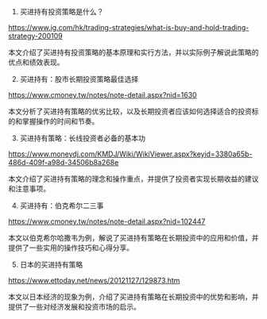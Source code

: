 

1. 买进持有投资策略是什么？

https://www.ig.com/hk/trading-strategies/what-is-buy-and-hold-trading-strategy-200109

本文介绍了买进持有投资策略的基本原理和实行方法，并以实际例子解说此策略的优点和绩效表现。

2. 买进持有：股市长期投资策略最佳选择

https://www.cmoney.tw/notes/note-detail.aspx?nid=1630

本文分析了买进持有策略的优劣比较，以及长期投资者应该如何选择适合的投资标的和掌握操作的时间和节奏。

3. 买进持有策略：长线投资者必备的基本功

https://www.moneydj.com/KMDJ/Wiki/WikiViewer.aspx?keyid=3380a65b-486d-409f-a98d-34506b8a268e

本文介绍了买进持有策略的理念和操作重点，并提供了投资者实现长期收益的建议和注意事项。

4. 买进持有：伯克希尔二三事

https://www.cmoney.tw/notes/note-detail.aspx?nid=102447

本文以伯克希尔哈撒韦为例，解说了买进持有策略在长期投资中的应用和价值，并提供了一些实用的操作技巧和心得分享。

5. 日本的买进持有策略

https://www.ettoday.net/news/20121127/129873.htm

本文以日本经济的现象为例，介绍了买进持有策略在长期投资中的优势和影响，并提供了一些对经济发展和投资市场的启示。